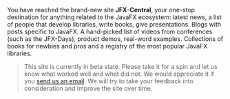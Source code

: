 You have reached the brand-new site **JFX-Central**, your one-stop destination for anything
related to the JavaFX ecosystem: latest news, a list of people that develop libraries, 
write books, give presentations. Blogs with posts specific to JavaFX. A hand-picked list of videos from 
conferences (such as the JFX-Days), product demos, real-word examples. Collections of books for newbies 
and pros and a registry of the most popular JavaFX libraries.

> This site is currently in beta state. Please take it for a spin and let us know what worked well
> and what did not. We would appreciate it if you [send us an email](mailto:dlemmermann@gmail.com). 
> We will try to take your feedback into consideration and improve the site over time. 
